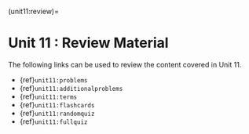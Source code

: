 (unit11:review)=
# Unit 11 : Review Material

The following links can be used to review the content covered in Unit 11.
- {ref}`unit11:problems`
- {ref}`unit11:additionalproblems`
- {ref}`unit11:terms`
- {ref}`unit11:flashcards`
- {ref}`unit11:randomquiz`
- {ref}`unit11:fullquiz`

